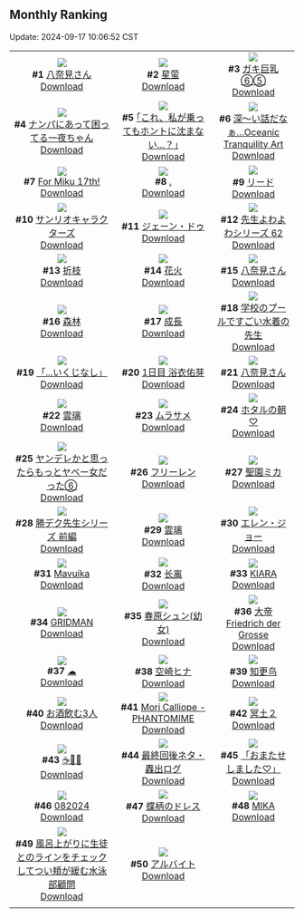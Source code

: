 ## Monthly Ranking
Update: 2024-09-17 10:06:52 CST

|      |      |      |
| :----: | :----: | :----: |
| ![](https://i.pixiv.re/c/240x480/img-master/img/2024/08/19/10/19/03/121633055_p0_master1200.jpg)<br>**#1** [八奈見さん](https://www.pixiv.net/artworks/121633055)<br>[Download](https://i.pixiv.re/img-original/img/2024/08/19/10/19/03/121633055_p0.png) | ![](https://i.pixiv.re/c/240x480/img-master/img/2024/08/19/01/38/57/121627119_p0_master1200.jpg)<br>**#2** [星萤](https://www.pixiv.net/artworks/121627119)<br>[Download](https://i.pixiv.re/img-original/img/2024/08/19/01/38/57/121627119_p0.jpg) | ![](https://i.pixiv.re/c/240x480/img-master/img/2024/08/19/08/00/04/121632039_p0_master1200.jpg)<br>**#3** [ガキ巨乳⑥⑤](https://www.pixiv.net/artworks/121632039)<br>[Download](https://i.pixiv.re/img-original/img/2024/08/19/08/00/04/121632039_p0.jpg) |
| ![](https://i.pixiv.re/c/240x480/img-master/img/2024/08/19/23/02/50/121651304_p0_master1200.jpg)<br>**#4** [ナンパにあって困ってる一夜ちゃん](https://www.pixiv.net/artworks/121651304)<br>[Download](https://i.pixiv.re/img-original/img/2024/08/19/23/02/50/121651304_p0.jpg) | ![](https://i.pixiv.re/c/240x480/img-master/img/2024/08/19/17/11/52/121640685_p0_master1200.jpg)<br>**#5** [｢これ、私が乗ってもホントに沈まない…？｣](https://www.pixiv.net/artworks/121640685)<br>[Download](https://i.pixiv.re/img-original/img/2024/08/19/17/11/52/121640685_p0.jpg) | ![](https://i.pixiv.re/c/240x480/img-master/img/2024/08/19/07/30/01/121631681_p0_master1200.jpg)<br>**#6** [深～い話だなぁ…Oceanic Tranquility Art](https://www.pixiv.net/artworks/121631681)<br>[Download](https://i.pixiv.re/img-original/img/2024/08/19/07/30/01/121631681_p0.jpg) |
| ![](https://i.pixiv.re/c/240x480/img-master/img/2024/08/18/20/45/21/121615912_p0_master1200.jpg)<br>**#7** [For Miku 17th!](https://www.pixiv.net/artworks/121615912)<br>[Download](https://i.pixiv.re/img-original/img/2024/08/18/20/45/21/121615912_p0.jpg) | ![](https://i.pixiv.re/c/240x480/img-master/img/2024/08/19/00/00/27/121623770_p0_master1200.jpg)<br>**#8** [.](https://www.pixiv.net/artworks/121623770)<br>[Download](https://i.pixiv.re/img-original/img/2024/08/19/00/00/27/121623770_p0.jpg) | ![](https://i.pixiv.re/c/240x480/img-master/img/2024/08/19/16/52/51/121640291_p0_master1200.jpg)<br>**#9** [リード](https://www.pixiv.net/artworks/121640291)<br>[Download](https://i.pixiv.re/img-original/img/2024/08/19/16/52/51/121640291_p0.jpg) |
| ![](https://i.pixiv.re/c/240x480/img-master/img/2024/08/17/00/01/38/121555597_p0_master1200.jpg)<br>**#10** [サンリオキャラクターズ](https://www.pixiv.net/artworks/121555597)<br>[Download](https://i.pixiv.re/img-original/img/2024/08/17/00/01/38/121555597_p0.png) | ![](https://i.pixiv.re/c/240x480/img-master/img/2024/08/19/14/47/46/121638152_p0_master1200.jpg)<br>**#11** [ジェーン・ドゥ](https://www.pixiv.net/artworks/121638152)<br>[Download](https://i.pixiv.re/img-original/img/2024/08/19/14/47/46/121638152_p0.jpg) | ![](https://i.pixiv.re/c/240x480/img-master/img/2024/08/19/06/30/01/121630954_p0_master1200.jpg)<br>**#12** [先生よわよわシリーズ 62](https://www.pixiv.net/artworks/121630954)<br>[Download](https://i.pixiv.re/img-original/img/2024/08/19/06/30/01/121630954_p0.png) |
| ![](https://i.pixiv.re/c/240x480/img-master/img/2024/08/19/12/23/38/121634472_p0_master1200.jpg)<br>**#13** [折枝](https://www.pixiv.net/artworks/121634472)<br>[Download](https://i.pixiv.re/img-original/img/2024/08/19/12/23/38/121634472_p0.jpg) | ![](https://i.pixiv.re/c/240x480/img-master/img/2024/08/19/20/10/18/121645350_p0_master1200.jpg)<br>**#14** [花火](https://www.pixiv.net/artworks/121645350)<br>[Download](https://i.pixiv.re/img-original/img/2024/08/19/20/10/18/121645350_p0.jpg) | ![](https://i.pixiv.re/c/240x480/img-master/img/2024/08/17/00/50/11/121557422_p0_master1200.jpg)<br>**#15** [八奈見さん](https://www.pixiv.net/artworks/121557422)<br>[Download](https://i.pixiv.re/img-original/img/2024/08/17/00/50/11/121557422_p0.png) |
| ![](https://i.pixiv.re/c/240x480/img-master/img/2024/08/19/18/56/52/121643168_p0_master1200.jpg)<br>**#16** [森林](https://www.pixiv.net/artworks/121643168)<br>[Download](https://i.pixiv.re/img-original/img/2024/08/19/18/56/52/121643168_p0.jpg) | ![](https://i.pixiv.re/c/240x480/img-master/img/2024/08/18/00/16/53/121589374_p0_master1200.jpg)<br>**#17** [成長](https://www.pixiv.net/artworks/121589374)<br>[Download](https://i.pixiv.re/img-original/img/2024/08/18/00/16/53/121589374_p0.jpg) | ![](https://i.pixiv.re/c/240x480/img-master/img/2024/08/19/15/02/47/121638389_p0_master1200.jpg)<br>**#18** [学校のプールですごい水着の先生](https://www.pixiv.net/artworks/121638389)<br>[Download](https://i.pixiv.re/img-original/img/2024/08/19/15/02/47/121638389_p0.jpg) |
| ![](https://i.pixiv.re/c/240x480/img-master/img/2024/08/19/19/24/18/121643947_p0_master1200.jpg)<br>**#19** [「...いくじなし」](https://www.pixiv.net/artworks/121643947)<br>[Download](https://i.pixiv.re/img-original/img/2024/08/19/19/24/18/121643947_p0.jpg) | ![](https://i.pixiv.re/c/240x480/img-master/img/2024/08/19/02/16/14/121627858_p0_master1200.jpg)<br>**#20** [1日目 浴衣佑芽](https://www.pixiv.net/artworks/121627858)<br>[Download](https://i.pixiv.re/img-original/img/2024/08/19/02/16/14/121627858_p0.png) | ![](https://i.pixiv.re/c/240x480/img-master/img/2024/08/20/10/09/50/121662778_p0_master1200.jpg)<br>**#21** [八奈見さん](https://www.pixiv.net/artworks/121662778)<br>[Download](https://i.pixiv.re/img-original/img/2024/08/20/10/09/50/121662778_p0.png) |
| ![](https://i.pixiv.re/c/240x480/img-master/img/2024/08/18/18/00/10/121610364_p0_master1200.jpg)<br>**#22** [雲璃](https://www.pixiv.net/artworks/121610364)<br>[Download](https://i.pixiv.re/img-original/img/2024/08/18/18/00/10/121610364_p0.jpg) | ![](https://i.pixiv.re/c/240x480/img-master/img/2024/08/19/22/10/22/121649463_p0_master1200.jpg)<br>**#23** [ムラサメ](https://www.pixiv.net/artworks/121649463)<br>[Download](https://i.pixiv.re/img-original/img/2024/08/19/22/10/22/121649463_p0.jpg) | ![](https://i.pixiv.re/c/240x480/img-master/img/2024/08/21/21/31/44/121705931_p0_master1200.jpg)<br>**#24** [ホタルの朝♡](https://www.pixiv.net/artworks/121705931)<br>[Download](https://i.pixiv.re/img-original/img/2024/08/21/21/31/44/121705931_p0.jpg) |
| ![](https://i.pixiv.re/c/240x480/img-master/img/2024/08/19/00/01/07/121623889_p0_master1200.jpg)<br>**#25** [ヤンデレかと思ったらもっとヤベー女だった⑥](https://www.pixiv.net/artworks/121623889)<br>[Download](https://i.pixiv.re/img-original/img/2024/08/19/00/01/07/121623889_p0.png) | ![](https://i.pixiv.re/c/240x480/img-master/img/2024/08/19/21/57/23/121648896_p0_master1200.jpg)<br>**#26** [フリーレン](https://www.pixiv.net/artworks/121648896)<br>[Download](https://i.pixiv.re/img-original/img/2024/08/19/21/57/23/121648896_p0.png) | ![](https://i.pixiv.re/c/240x480/img-master/img/2024/08/19/00/00/10/121623698_p0_master1200.jpg)<br>**#27** [聖園ミカ](https://www.pixiv.net/artworks/121623698)<br>[Download](https://i.pixiv.re/img-original/img/2024/08/19/00/00/10/121623698_p0.jpg) |
| ![](https://i.pixiv.re/c/240x480/img-master/img/2024/08/19/00/57/50/121626046_p0_master1200.jpg)<br>**#28** [勝デク先生シリーズ  前編](https://www.pixiv.net/artworks/121626046)<br>[Download](https://i.pixiv.re/img-original/img/2024/08/19/00/57/50/121626046_p0.png) | ![](https://i.pixiv.re/c/240x480/img-master/img/2024/08/18/00/01/02/121588573_p0_master1200.jpg)<br>**#29** [雲璃](https://www.pixiv.net/artworks/121588573)<br>[Download](https://i.pixiv.re/img-original/img/2024/08/18/00/01/02/121588573_p0.jpg) | ![](https://i.pixiv.re/c/240x480/img-master/img/2024/08/18/23/43/22/121613822_p0_master1200.jpg)<br>**#30** [エレン・ジョー](https://www.pixiv.net/artworks/121613822)<br>[Download](https://i.pixiv.re/img-original/img/2024/08/18/23/43/22/121613822_p0.jpg) |
| ![](https://i.pixiv.re/c/240x480/img-master/img/2024/08/18/15/00/23/121605670_p0_master1200.jpg)<br>**#31** [Mavuika](https://www.pixiv.net/artworks/121605670)<br>[Download](https://i.pixiv.re/img-original/img/2024/08/18/15/00/23/121605670_p0.jpg) | ![](https://i.pixiv.re/c/240x480/img-master/img/2024/08/20/09/22/23/121662288_p0_master1200.jpg)<br>**#32** [长离](https://www.pixiv.net/artworks/121662288)<br>[Download](https://i.pixiv.re/img-original/img/2024/08/20/09/22/23/121662288_p0.jpg) | ![](https://i.pixiv.re/c/240x480/img-master/img/2024/08/19/00/01/07/121623891_p0_master1200.jpg)<br>**#33** [KIARA](https://www.pixiv.net/artworks/121623891)<br>[Download](https://i.pixiv.re/img-original/img/2024/08/19/00/01/07/121623891_p0.jpg) |
| ![](https://i.pixiv.re/c/240x480/img-master/img/2024/08/19/22/13/54/121649577_p0_master1200.jpg)<br>**#34** [GRIDMAN](https://www.pixiv.net/artworks/121649577)<br>[Download](https://i.pixiv.re/img-original/img/2024/08/19/22/13/54/121649577_p0.jpg) | ![](https://i.pixiv.re/c/240x480/img-master/img/2024/08/19/13/45/48/121637234_p0_master1200.jpg)<br>**#35** [春原シュン(幼女)](https://www.pixiv.net/artworks/121637234)<br>[Download](https://i.pixiv.re/img-original/img/2024/08/19/13/45/48/121637234_p0.png) | ![](https://i.pixiv.re/c/240x480/img-master/img/2024/08/17/20/44/27/121581222_p0_master1200.jpg)<br>**#36** [大帝 Friedrich der Grosse](https://www.pixiv.net/artworks/121581222)<br>[Download](https://i.pixiv.re/img-original/img/2024/08/17/20/44/27/121581222_p0.jpg) |
| ![](https://i.pixiv.re/c/240x480/img-master/img/2024/08/19/00/01/48/121623965_p0_master1200.jpg)<br>**#37** [☁](https://www.pixiv.net/artworks/121623965)<br>[Download](https://i.pixiv.re/img-original/img/2024/08/19/00/01/48/121623965_p0.jpg) | ![](https://i.pixiv.re/c/240x480/img-master/img/2024/08/18/00/17/53/121589420_p0_master1200.jpg)<br>**#38** [空崎ヒナ](https://www.pixiv.net/artworks/121589420)<br>[Download](https://i.pixiv.re/img-original/img/2024/08/18/00/17/53/121589420_p0.jpg) | ![](https://i.pixiv.re/c/240x480/img-master/img/2024/08/17/22/40/05/121585447_p0_master1200.jpg)<br>**#39** [知更鸟](https://www.pixiv.net/artworks/121585447)<br>[Download](https://i.pixiv.re/img-original/img/2024/08/17/22/40/05/121585447_p0.jpg) |
| ![](https://i.pixiv.re/c/240x480/img-master/img/2024/08/19/17/50/24/121641466_p0_master1200.jpg)<br>**#40** [お酒飲む3人](https://www.pixiv.net/artworks/121641466)<br>[Download](https://i.pixiv.re/img-original/img/2024/08/19/17/50/24/121641466_p0.jpg) | ![](https://i.pixiv.re/c/240x480/img-master/img/2024/08/19/06/56/43/121631254_p0_master1200.jpg)<br>**#41** [Mori Calliope - PHANTOMIME](https://www.pixiv.net/artworks/121631254)<br>[Download](https://i.pixiv.re/img-original/img/2024/08/19/06/56/43/121631254_p0.png) | ![](https://i.pixiv.re/c/240x480/img-master/img/2024/08/19/00/00/17/121623735_p0_master1200.jpg)<br>**#42** [冥土２](https://www.pixiv.net/artworks/121623735)<br>[Download](https://i.pixiv.re/img-original/img/2024/08/19/00/00/17/121623735_p0.jpg) |
| ![](https://i.pixiv.re/c/240x480/img-master/img/2024/08/17/00/15/36/121556288_p0_master1200.jpg)<br>**#43** [☕🌸✨](https://www.pixiv.net/artworks/121556288)<br>[Download](https://i.pixiv.re/img-original/img/2024/08/17/00/15/36/121556288_p0.jpg) | ![](https://i.pixiv.re/c/240x480/img-master/img/2024/08/19/22/17/24/121649704_p0_master1200.jpg)<br>**#44** [最終回後ネタ・轟出ログ](https://www.pixiv.net/artworks/121649704)<br>[Download](https://i.pixiv.re/img-original/img/2024/08/19/22/17/24/121649704_p0.jpg) | ![](https://i.pixiv.re/c/240x480/img-master/img/2024/08/19/17/19/21/121640826_p0_master1200.jpg)<br>**#45** [「おまたせしました♡」](https://www.pixiv.net/artworks/121640826)<br>[Download](https://i.pixiv.re/img-original/img/2024/08/19/17/19/21/121640826_p0.jpg) |
| ![](https://i.pixiv.re/c/240x480/img-master/img/2024/08/20/14/42/44/121667002_p0_master1200.jpg)<br>**#46** [082024](https://www.pixiv.net/artworks/121667002)<br>[Download](https://i.pixiv.re/img-original/img/2024/08/20/14/42/44/121667002_p0.jpg) | ![](https://i.pixiv.re/c/240x480/img-master/img/2024/08/21/00/01/03/121681564_p0_master1200.jpg)<br>**#47** [蝶柄のドレス](https://www.pixiv.net/artworks/121681564)<br>[Download](https://i.pixiv.re/img-original/img/2024/08/21/00/01/03/121681564_p0.png) | ![](https://i.pixiv.re/c/240x480/img-master/img/2024/08/21/00/00/16/121681399_p0_master1200.jpg)<br>**#48** [MIKA](https://www.pixiv.net/artworks/121681399)<br>[Download](https://i.pixiv.re/img-original/img/2024/08/21/00/00/16/121681399_p0.jpg) |
| ![](https://i.pixiv.re/c/240x480/img-master/img/2024/08/20/20/43/46/121674951_p0_master1200.jpg)<br>**#49** [風呂上がりに生徒とのラインをチェックしてつい頬が緩む水泳部顧問](https://www.pixiv.net/artworks/121674951)<br>[Download](https://i.pixiv.re/img-original/img/2024/08/20/20/43/46/121674951_p0.jpg) | ![](https://i.pixiv.re/c/240x480/img-master/img/2024/08/18/19/28/37/121613218_p0_master1200.jpg)<br>**#50** [アルバイト](https://www.pixiv.net/artworks/121613218)<br>[Download](https://i.pixiv.re/img-original/img/2024/08/18/19/28/37/121613218_p0.png) |
|      |
